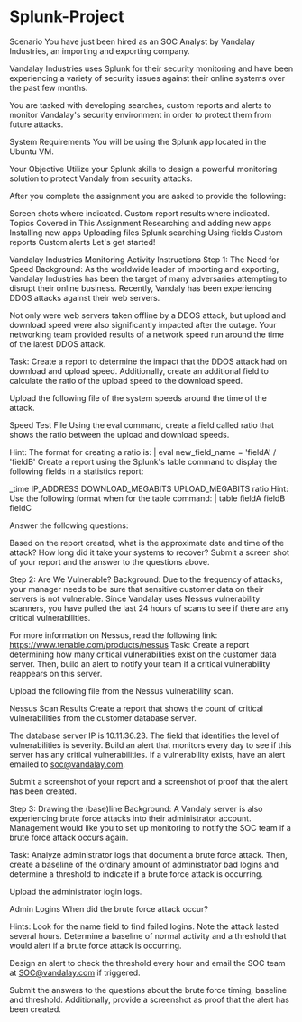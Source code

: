 # Splunk-Project

Scenario
You have just been hired as an SOC Analyst by Vandalay Industries, an importing and exporting company.

Vandalay Industries uses Splunk for their security monitoring and have been experiencing a variety of security issues against their online systems over the past few months.

You are tasked with developing searches, custom reports and alerts to monitor Vandalay's security environment in order to protect them from future attacks.

System Requirements
You will be using the Splunk app located in the Ubuntu VM.

Your Objective
Utilize your Splunk skills to design a powerful monitoring solution to protect Vandaly from security attacks.

After you complete the assignment you are asked to provide the following:

Screen shots where indicated.
Custom report results where indicated.
Topics Covered in This Assignment
Researching and adding new apps
Installing new apps
Uploading files
Splunk searching
Using fields
Custom reports
Custom alerts
Let's get started!

Vandalay Industries Monitoring Activity Instructions
Step 1: The Need for Speed
Background: As the worldwide leader of importing and exporting, Vandalay Industries has been the target of many adversaries attempting to disrupt their online business. Recently, Vandaly has been experiencing DDOS attacks against their web servers.

Not only were web servers taken offline by a DDOS attack, but upload and download speed were also significantly impacted after the outage. Your networking team provided results of a network speed run around the time of the latest DDOS attack.

Task: Create a report to determine the impact that the DDOS attack had on download and upload speed. Additionally, create an additional field to calculate the ratio of the upload speed to the download speed.

Upload the following file of the system speeds around the time of the attack.

Speed Test File
Using the eval command, create a field called ratio that shows the ratio between the upload and download speeds.

Hint: The format for creating a ratio is: | eval new_field_name = 'fieldA'  / 'fieldB'
Create a report using the Splunk's table command to display the following fields in a statistics report:

_time
IP_ADDRESS
DOWNLOAD_MEGABITS
UPLOAD_MEGABITS
ratio
Hint: Use the following format when for the table command: | table fieldA  fieldB fieldC

Answer the following questions:

Based on the report created, what is the approximate date and time of the attack?
How long did it take your systems to recover?
Submit a screen shot of your report and the answer to the questions above.

Step 2: Are We Vulnerable?
Background: Due to the frequency of attacks, your manager needs to be sure that sensitive customer data on their servers is not vulnerable. Since Vandalay uses Nessus vulnerability scanners, you have pulled the last 24 hours of scans to see if there are any critical vulnerabilities.

For more information on Nessus, read the following link: https://www.tenable.com/products/nessus
Task: Create a report determining how many critical vulnerabilities exist on the customer data server. Then, build an alert to notify your team if a critical vulnerability reappears on this server.

Upload the following file from the Nessus vulnerability scan.

Nessus Scan Results
Create a report that shows the count of critical vulnerabilities from the customer database server.

The database server IP is 10.11.36.23.
The field that identifies the level of vulnerabilities is severity.
Build an alert that monitors every day to see if this server has any critical vulnerabilities. If a vulnerability exists, have an alert emailed to soc@vandalay.com.

Submit a screenshot of your report and a screenshot of proof that the alert has been created.

Step 3: Drawing the (base)line
Background: A Vandaly server is also experiencing brute force attacks into their administrator account. Management would like you to set up monitoring to notify the SOC team if a brute force attack occurs again.

Task: Analyze administrator logs that document a brute force attack. Then, create a baseline of the ordinary amount of administrator bad logins and determine a threshold to indicate if a brute force attack is occurring.

Upload the administrator login logs.

Admin Logins
When did the brute force attack occur?

Hints:
Look for the name field to find failed logins.
Note the attack lasted several hours.
Determine a baseline of normal activity and a threshold that would alert if a brute force attack is occurring.

Design an alert to check the threshold every hour and email the SOC team at SOC@vandalay.com if triggered.

Submit the answers to the questions about the brute force timing, baseline and threshold. Additionally, provide a screenshot as proof that the alert has been created.
